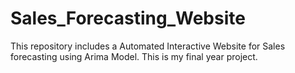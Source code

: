 # Sales_Forecasting_Website
This repository includes a Automated Interactive Website for Sales forecasting using Arima Model. This is my final year project. 
